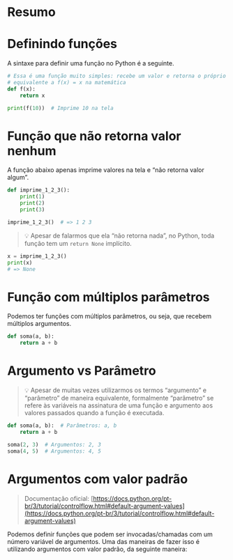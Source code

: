 # Resumo

# Definindo funções

A sintaxe para definir uma função no Python é a seguinte.

```python
# Essa é uma função muito simples: recebe um valor e retorna o próprio valor.
# equivalente a f(x) = x na matemática
def f(x):
    return x

print(f(10))  # Imprime 10 na tela
```

# Função que não retorna valor nenhum

A função abaixo apenas imprime valores na tela e “não retorna valor algum”.

```python
def imprime_1_2_3():
    print(1)
    print(2)
    print(3)

imprime_1_2_3()  # => 1 2 3
```

> 💡 Apesar de falarmos que ela “não retorna nada”, no Python, toda função tem um `return None` implícito.

```python
x = imprime_1_2_3()
print(x)
# => None
```

# Função com múltiplos parâmetros

Podemos ter funções com múltiplos parâmetros, ou seja, que recebem múltiplos argumentos.

```python
def soma(a, b):
    return a + b
```

# Argumento vs Parâmetro

> 💡 Apesar de muitas vezes utilizarmos os termos “argumento” e “parâmetro” de maneira equivalente, formalmente “parâmetro” se refere às variáveis na assinatura de uma função e argumento aos valores passados quando a função é executada.

```python
def soma(a, b):  # Parâmetros: a, b
    return a + b

soma(2, 3)  # Argumentos: 2, 3
soma(4, 5)  # Argumentos: 4, 5
```

# Argumentos com valor padrão

> Documentação oficial: [https://docs.python.org/pt-br/3/tutorial/controlflow.html#default-argument-values](https://docs.python.org/pt-br/3/tutorial/controlflow.html#default-argument-values)
> 

Podemos definir funções que podem ser invocadas/chamadas com um número variável de argumentos. Uma das maneiras de fazer isso é utilizando argumentos com valor padrão, da seguinte maneira:
